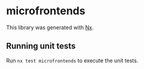 # microfrontends

This library was generated with [Nx](https://nx.dev).

## Running unit tests

Run `nx test microfrontends` to execute the unit tests.

